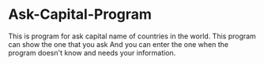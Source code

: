 # Ask-Capital-Program
This is program for ask capital name of countries in the world. This program can show the one that you ask
And you can enter the one when the program doesn't know and needs your information.
